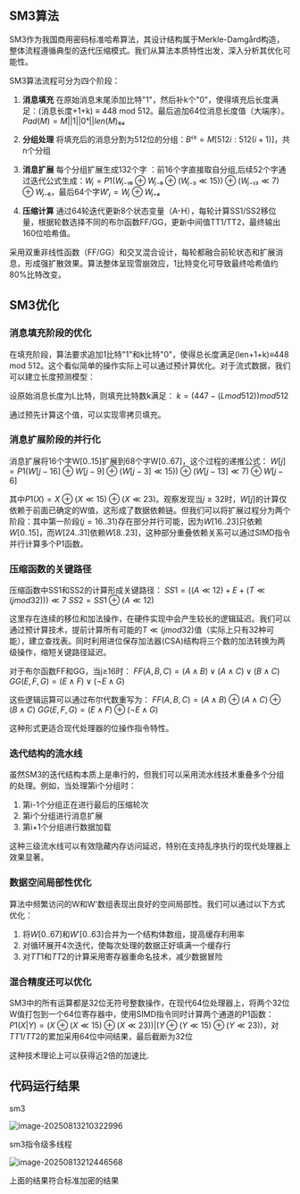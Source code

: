 ## SM3算法

SM3作为我国商用密码标准哈希算法，其设计结构属于Merkle-Damgård构造，整体流程遵循典型的迭代压缩模式。我们从算法本质特性出发，深入分析其优化可能性。

SM3算法流程可分为四个阶段：

1. **消息填充**
在原始消息末尾添加比特"1"，然后补k个"0"，使得填充后长度满足：(消息长度+1+k) ≡ 448 mod 512。最后追加64位消息长度值（大端序）。$Pad(M) = M || 1 || 0ᵏ || len(M)₆₄$

2. **分组处理**
将填充后的消息分割为512位的分组：$B⁽ⁱ⁾ = M[512i:512(i+1)]$，共n个分组

3. **消息扩展**
每个分组扩展生成132个字 ：前16个字直接取自分组,后续52个字通过迭代公式生成：$Wⱼ = P1(Wⱼ₋₁₆⊕Wⱼ₋₉⊕(Wⱼ₋₃≪15))⊕(Wⱼ₋₁₃≪7)⊕Wⱼ₋₆$，最后64个字$W'ⱼ = Wⱼ⊕Wⱼ₊₄$
4. **压缩计算**
通过64轮迭代更新8个状态变量（A-H），每轮计算SS1/SS2移位量，根据轮数选择不同的布尔函数FF/GG，更新中间值TT1/TT2，最终输出160位哈希值。

采用双重非线性函数（FF/GG）和交叉混合设计，每轮都融合前轮状态和扩展消息，形成强扩散效果。算法整体呈现雪崩效应，1比特变化可导致最终哈希值约80%比特改变。



## SM3优化

### 消息填充阶段的优化

在填充阶段，算法要求追加1比特"1"和k比特"0"，使得总长度满足(len+1+k)≡448 mod 512。这个看似简单的操作实际上可以通过预计算优化。对于流式数据，我们可以建立长度预测模型：

设原始消息长度为L比特，则填充比特数k满足：
$k = (447 - (L mod 512)) mod 512$

通过预先计算这个值，可以实现零拷贝填充。

### 消息扩展阶段的并行化

消息扩展将16个字W[0..15]扩展到68个字W[0..67]，这个过程的递推公式：
$W[j] = P1(W[j-16]⊕W[j-9]⊕(W[j-3]≪15))⊕(W[j-13]≪7)⊕W[j-6]$

其中$P1(X)=X⊕(X≪15)⊕(X≪23)$。观察发现当$j≥32$时，$W[j]$的计算仅依赖于前面已确定的W值，这形成了数据依赖链。但我们可以将扩展过程分为两个阶段：其中第一阶段$(j=16..31)$存在部分并行可能，因为$W[16..23]$只依赖$W[0..15]$，而$W[24..31]$依赖$W[8..23]$，这种部分重叠依赖关系可以通过SIMD指令并行计算多个P1函数。

### 压缩函数的关键路径

压缩函数中SS1和SS2的计算形成关键路径：
$SS1 = ((A≪12)+E+(T≪(j mod 32)))≪7$
$SS2 = SS1⊕(A≪12)$

这里存在连续的移位和加法操作，在硬件实现中会产生较长的逻辑延迟。我们可以通过预计算技术，提前计算所有可能的$T≪(j mod 32)$值（实际上只有32种可能），建立查找表。同时利用进位保存加法器(CSA)结构将三个数的加法转换为两级操作，缩短关键路径延迟。

对于布尔函数FF和GG，当j≥16时：
$FF(A,B,C) = (A∧B)∨(A∧C)∨(B∧C)$
$GG(E,F,G) = (E∧F)∨(¬E∧G)$

这些逻辑运算可以通过布尔代数重写为：
$FF(A,B,C) = (A∧B)⊕(A∧C)⊕(B∧C)$
$GG(E,F,G) = (E∧F)⊕(¬E∧G)$

这种形式更适合现代处理器的位操作指令特性。

### 迭代结构的流水线

虽然SM3的迭代结构本质上是串行的，但我们可以采用流水线技术重叠多个分组的处理。例如，当处理第i个分组时：

1. 第i-1个分组正在进行最后的压缩轮次
2. 第i个分组进行消息扩展
3. 第i+1个分组进行数据加载

这种三级流水线可以有效隐藏内存访问延迟，特别在支持乱序执行的现代处理器上效果显著。

### 数据空间局部性优化

算法中频繁访问的W和W'数组表现出良好的空间局部性。我们可以通过以下方式优化：

1. 将$W[0..67]$和$W'[0..63]$合并为一个结构体数组，提高缓存利用率
2. 对循环展开4次迭代，使每次处理的数据正好填满一个缓存行
3. 对$TT1$和$TT2$的计算采用寄存器重命名技术，减少数据冒险

### 混合精度还可以优化

SM3中的所有运算都是32位无符号整数操作，在现代64位处理器上，将两个32位W值打包到一个64位寄存器中，使用SIMD指令同时计算两个通道的P1函数：
$P1(X|Y) = (X⊕(X≪15)⊕(X≪23)) | (Y⊕(Y≪15)⊕(Y≪23))$，对$TT1/TT2$的累加采用64位中间结果，最后截断为32位

这种技术理论上可以获得近2倍的加速比.



## 代码运行结果

sm3

![image-20250813210322996](C:\Users\LuoJY\AppData\Roaming\Typora\typora-user-images\image-20250813210322996.png)

sm3指令级多线程

![image-20250813212446568](C:\Users\LuoJY\AppData\Roaming\Typora\typora-user-images\image-20250813212446568.png)

上面的结果符合标准加密的结果